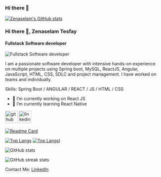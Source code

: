 ### Hi there 👋

<!--
**zenaselam/zenaselam** is a ✨ _special_ ✨ repository because its `README.md` (this file) appears on your GitHub profile.
Here are some ideas to get you started:
- 🔭 I’m currently working on : ReactJS
- 🌱 I’m currently learning : React Native
- 👯 I’m looking to collaborate on ...
- 🤔 I’m looking for help with ...
- 💬 Ask me about ...
- 📫 How to reach me: ...
- 😄 Pronouns: ...
- ⚡ Fun fact: ...
-->

[![Zenaselam's GitHub stats](https://github-readme-stats.vercel.app/api?username=zenaselam)](https://github.com/anuraghazra/github-readme-stats)

### Hi there 👋, Zenaselam Tesfay
#### Fullstack Software developer
![Fullstack Software developer](https://arturssmirnovs.github.io/github-profile-readme-generator/images/banner.png)

I am a passionate software developer with intensive hands-on experience on multiple projects using Spring boot, MySQL, ReactJS, Angular, JavaScript, HTML, CSS, SDLC and project management. I have worked on teams and individually.    

Skills: Spring Boot / ANGULAR / REACT / JS / HTML / CSS

- 🔭 I’m currently working on React JS 
- 🌱 I’m currently learning React Native 


[<img src='https://cdn.jsdelivr.net/npm/simple-icons@3.0.1/icons/github.svg' alt='github' height='40'>](https://github.com/zenaselam)  [<img src='https://cdn.jsdelivr.net/npm/simple-icons@3.0.1/icons/linkedin.svg' alt='linkedin' height='40'>](https://www.linkedin.com/in/zenaselam-tesfay-aa6a6085/)  

[![Readme Card](https://github-readme-stats.vercel.app/api/pin/?username=anuraghazra&repo=github-readme-stats)](https://github.com/anuraghazra/github-readme-stats)

[![Top Langs](https://github-readme-stats.vercel.app/api/top-langs/?username=zenaselam&langs_count=8)](https://github.com/anuraghazra/github-readme-stats)
[![Top Langs](https://github-readme-stats.vercel.app/api/top-langs/?username=zenaselam)](https://vercel.com/zenaselam/rm-stats))

![GitHub stats](https://github-readme-stats.vercel.app/api?username=zenaselam&show_icons=true&count_private=true)  

<!--
![GitHub Activity Graph](https://activity-graph.herokuapp.com/graph?username=zenaselam)  

![Profile views](https://gpvc.arturio.dev/zenaselam)  
-->

![GitHub streak stats](https://streak-stats.demolab.com/?user=zenaselam)  


Contact Me:
[LinkedIn](https://www.linkedin.com/in/zenaselam-tesfay-aa6a6085/)


